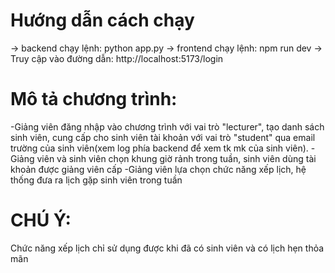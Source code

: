 #  Hướng dẫn cách chạy
 -> backend chạy lệnh:  python app.py
 -> frontend chạy lệnh: npm run dev
 -> Truy cập vào đường dẫn:  http://localhost:5173/login
# Mô tả chương trình:
-Giảng viên đăng nhập vào chương trình với vai trò "lecturer", tạo danh sách sinh viên, cung cấp cho sinh viên tài khoản với vai trò "student" qua email trường của sinh viên(xem log phía backend để xem tk mk của sinh viên).
-Giảng viên và sinh viên chọn khung giờ rảnh trong tuần, sinh viên dùng tài khoản được giảng viên cấp
-Giảng viên lựa chọn chức năng xếp lịch, hệ thống đưa ra lịch gặp sinh viên trong tuần
# CHÚ Ý: 
Chức năng xếp lịch chỉ sử dụng được khi đã có sinh viên và có lịch hẹn thỏa mãn 

